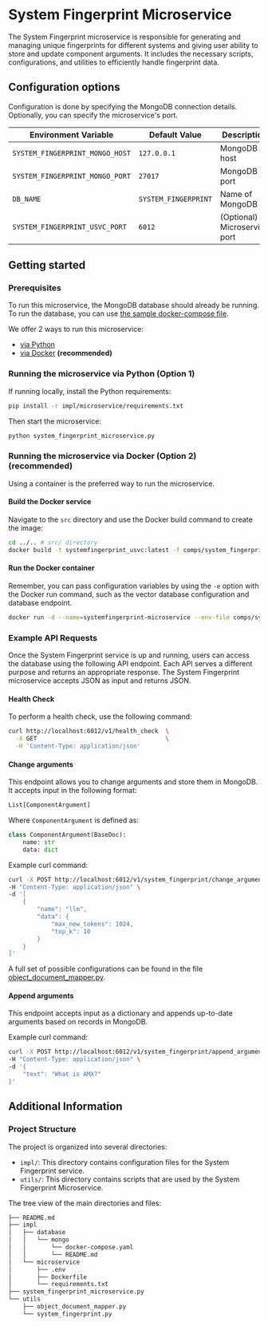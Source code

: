 # System Fingerprint Microservice

The System Fingerprint microservice is responsible for generating and managing unique fingerprints for different systems and giving user ability to store and update component arguments. It includes the necessary scripts, configurations, and utilities to efficiently handle fingerprint data.

## Configuration options

Configuration is done by specifying the MongoDB connection details. Optionally, you can specify the microservice's port.

| Environment Variable    | Default Value     | Description |
|-------------------------|-------------------|-------------|
| `SYSTEM_FINGERPRINT_MONGO_HOST` | `127.0.0.1` | MongoDB host |
| `SYSTEM_FINGERPRINT_MONGO_PORT` | `27017` | MongoDB port |
| `DB_NAME` | `SYSTEM_FINGERPRINT` | Name of MongoDB |
| `SYSTEM_FINGERPRINT_USVC_PORT` | `6012` | (Optional) Microservice port |

## Getting started
### Prerequisites

To run this microservice, the MongoDB database should already be running. To run the database, you can use [the sample docker-compose file](./impl/database/mongo).

We offer 2 ways to run this microservice:
  - [via Python](#running-the-microservice-via-python-option-1)
  - [via Docker](#running-the-microservice-via-docker-option-2) **(recommended)**

### Running the microservice via Python (Option 1)

If running locally, install the Python requirements:

```bash
pip install -r impl/microservice/requirements.txt
```

Then start the microservice:

```bash
python system_fingerprint_microservice.py
```

### Running the microservice via Docker (Option 2) **(recommended)**

Using a container is the preferred way to run the microservice.

#### Build the Docker service

Navigate to the `src` directory and use the Docker build command to create the image:

```bash
cd ../.. # src/ directory
docker build -t systemfingerprint_usvc:latest -f comps/system_fingerprint/impl/microservice/Dockerfile .
```

#### Run the Docker container

Remember, you can pass configuration variables by using the `-e` option with the Docker run command, such as the vector database configuration and database endpoint.

```bash
docker run -d --name=systemfingerprint-microservice --env-file comps/system_fingerprint/impl/microservice/.env --network=host systemfingerprint_usvc:latest
```
### Example API Requests

Once the System Fingerprint service is up and running, users can access the database using the following API endpoint. Each API serves a different purpose and returns an appropriate response. The System Fingerprint microservice accepts JSON as input and returns JSON.

#### Health Check

To perform a health check, use the following command:

```bash
curl http://localhost:6012/v1/health_check  \
  -X GET                                    \
  -H 'Content-Type: application/json'
```

#### Change arguments

This endpoint allows you to change arguments and store them in MongoDB. It accepts input in the following format:

```python
List[ComponentArgument]
```

Where `ComponentArgument` is defined as:

```python
class ComponentArgument(BaseDoc):
    name: str
    data: dict
```

Example curl command:

```bash
curl -X POST http://localhost:6012/v1/system_fingerprint/change_arguments \
-H "Content-Type: application/json" \
-d '[
    {
        "name": "llm",
        "data": {
            "max_new_tokens": 1024,
            "top_k": 10
        }
    }
]'
```

A full set of possible configurations can be found in the file [object_document_mapper.py](utils/object_document_mapper.py).

#### Append arguments

This endpoint accepts input as a dictionary and appends up-to-date arguments based on records in MongoDB. 

Example curl command:

```bash
curl -X POST http://localhost:6012/v1/system_fingerprint/append_arguments \
-H "Content-Type: application/json" \
-d '{
    "text": "What is AMX?"
}'
```

## Additional Information

### Project Structure

The project is organized into several directories:

- `impl/`: This directory contains configuration files for the System Fingerprint service.
- `utils/`: This directory contains scripts that are used by the System Fingerprint Microservice.

The tree view of the main directories and files:

```bash
├── README.md
├── impl
│   ├── database
│   │   └── mongo
│   │       └── docker-compose.yaml
│   │       └── README.md
│   └── microservice
│       ├── .env
│       ├── Dockerfile
│       └── requirements.txt
├── system_fingerprint_microservice.py
└── utils
    ├── object_document_mapper.py
    └── system_fingerprint.py
